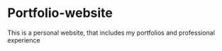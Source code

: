 # Portfolio-website
This is a personal website, that includes my portfolios and professional experience 
